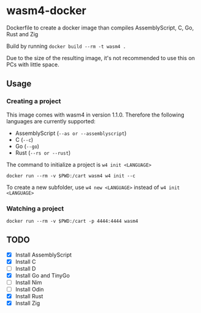 # wasm4-docker

Dockerfile to create a docker image than compiles AssemblyScript, C, Go, Rust and Zig

Build by running `docker build --rm -t wasm4 .`

Due to the size of the resulting image, it's not recommended to use this on PCs with little space.

## Usage

### Creating a project

This image comes with wasm4 in version 1.1.0. Therefore the following languages are currently supported:

- AssemblyScript (`--as or --assemblyscript`)
- C (`--c`)
- Go (`--go`)
- Rust (`--rs or --rust`)

The command to initialize a project is `w4 init <LANGUAGE>`

```shell
docker run --rm -v $PWD:/cart wasm4 w4 init --c
```

To create a new subfolder, use `w4 new <LANGUAGE>` instead of `w4 init <LANGUAGE>`

### Watching a project

```shell
docker run --rm -v $PWD:/cart -p 4444:4444 wasm4
```

## TODO

- [X] Install AssemblyScript
- [X] Install C
- [ ] Install D
- [X] Install Go and TinyGo
- [ ] Install Nim
- [ ] Install Odin
- [X] Install Rust
- [X] Install Zig
